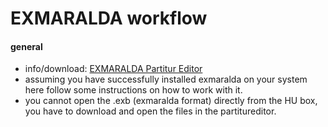 # EXMARALDA workflow
#### general
- info/download: [EXMARALDA Partitur Editor][1]
- assuming you have successfully installed exmaralda on your system here follow some instructions on how to work with it.
- you cannot open the .exb (exmaralda format) directly from the HU box, you have to download and open the files in the partitureditor.  

[1]:	https://exmaralda.org/de/partitur-editor-de/